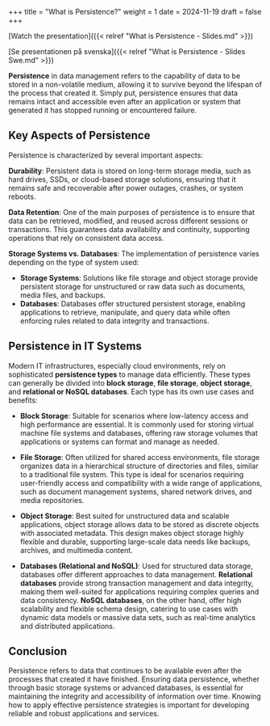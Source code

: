 +++
title = "What is Persistence?"
weight = 1
date = 2024-11-19
draft = false
+++

[Watch the presentation]({{< relref "What is Persistence - Slides.md" >}})

[Se presentationen på svenska]({{< relref "What is Persistence - Slides Swe.md" >}})

<!-- # What is Persistence? -->

**Persistence** in data management refers to the capability of data to be stored in a non-volatile medium, allowing it to survive beyond the lifespan of the process that created it. Simply put, persistence ensures that data remains intact and accessible even after an application or system that generated it has stopped running or encountered failure.

## Key Aspects of Persistence

Persistence is characterized by several important aspects:

**Durability**: Persistent data is stored on long-term storage media, such as hard drives, SSDs, or cloud-based storage solutions, ensuring that it remains safe and recoverable after power outages, crashes, or system reboots.

**Data Retention**: One of the main purposes of persistence is to ensure that data can be retrieved, modified, and reused across different sessions or transactions. This guarantees data availability and continuity, supporting operations that rely on consistent data access.

**Storage Systems vs. Databases**: The implementation of persistence varies depending on the type of system used:
- **Storage Systems**: Solutions like file storage and object storage provide persistent storage for unstructured or raw data such as documents, media files, and backups.
- **Databases**: Databases offer structured persistent storage, enabling applications to retrieve, manipulate, and query data while often enforcing rules related to data integrity and transactions.

## Persistence in IT Systems

Modern IT infrastructures, especially cloud environments, rely on sophisticated **persistence types** to manage data efficiently. These types can generally be divided into **block storage**, **file storage**, **object storage**, and **relational or NoSQL databases**. Each type has its own use cases and benefits:

- **Block Storage**: Suitable for scenarios where low-latency access and high performance are essential. It is commonly used for storing virtual machine file systems and databases, offering raw storage volumes that applications or systems can format and manage as needed.

- **File Storage**: Often utilized for shared access environments, file storage organizes data in a hierarchical structure of directories and files, similar to a traditional file system. This type is ideal for scenarios requiring user-friendly access and compatibility with a wide range of applications, such as document management systems, shared network drives, and media repositories.

- **Object Storage**: Best suited for unstructured data and scalable applications, object storage allows data to be stored as discrete objects with associated metadata. This design makes object storage highly flexible and durable, supporting large-scale data needs like backups, archives, and multimedia content.

- **Databases (Relational and NoSQL)**: Used for structured data storage, databases offer different approaches to data management. **Relational databases** provide strong transaction management and data integrity, making them well-suited for applications requiring complex queries and data consistency. **NoSQL databases**, on the other hand, offer high scalability and flexible schema design, catering to use cases with dynamic data models or massive data sets, such as real-time analytics and distributed applications.

## Conclusion

Persistence refers to data that continues to be available even after the processes that created it have finished. Ensuring data persistence, whether through basic storage systems or advanced databases, is essential for maintaining the integrity and accessibility of information over time. Knowing how to apply effective persistence strategies is important for developing reliable and robust applications and services.
